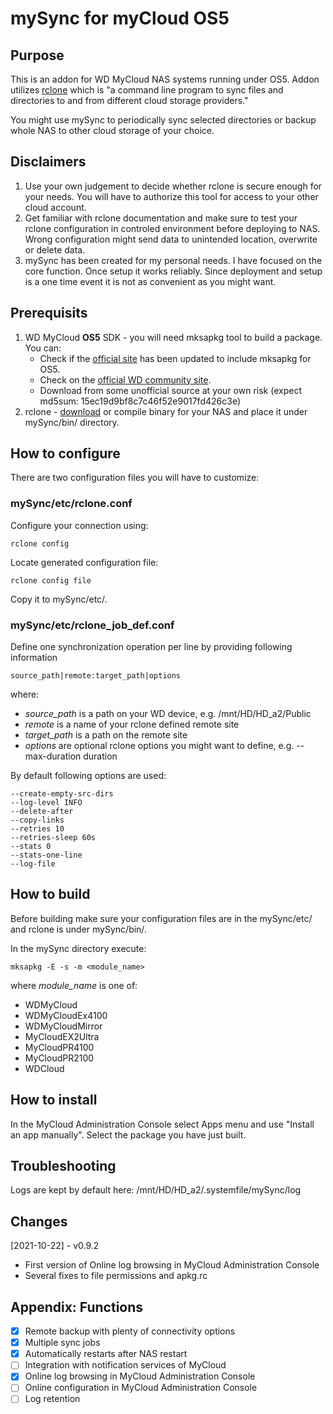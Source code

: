 # mySync for myCloud OS5
## Purpose
This is an addon for WD MyCloud NAS systems running under OS5. Addon utilizes [rclone](https://rclone.org/) which is "a command line program to sync files and directories to and from different cloud storage providers."

You might use mySync to periodically sync selected directories or backup whole NAS to other cloud storage of your choice.

## Disclaimers
1) Use your own judgement to decide whether rclone is secure enough for your needs. You will have to authorize this tool for access to your other cloud account.
2) Get familiar with rclone documentation and make sure to test your rclone configuration in controled environment before deploying to NAS. Wrong configuration might send data to unintended location, overwrite or delete data. 
3) mySync has been created for my personal needs. I have focused on the core function. Once setup it works reliably. Since deployment and setup is a one time event it is not as convenient as you might want.

## Prerequisits
1) WD MyCloud **OS5** SDK - you will need mksapkg tool to build a package. You can:
   - Check if the [official site](https://developer.westerndigital.com/develop/wd/sdk.html) has been updated to include mksapkg for OS5.
   - Check on the [official WD community site](https://community.wd.com/t/whare-are-the-os5-sdk-tools/266486/3).
   - Download from some unofficial source at your own risk (expect md5sum: 15ec19d9bf8c7c46f52e9017fd426c3e)
3) rclone - [download](https://github.com/rclone/rclone/releases) or compile binary for your NAS and place it under mySync/bin/ directory.

## How to configure
There are two configuration files you will have to customize:
### mySync/etc/rclone.conf
Configure your connection using:
```
rclone config
```

Locate generated configuration file:
```
rclone config file
```

Copy it to mySync/etc/.

### mySync/etc/rclone_job_def.conf
Define one synchronization operation per line by providing following information
```
source_path|remote:target_path|options
```
where:
* *source_path* is a path on your WD device, e.g. /mnt/HD/HD_a2/Public
* *remote* is a name of your rclone defined remote site
* *target_path* is a path on the remote site
* *options* are optional rclone options you might want to define, e.g. --max-duration duration

By default following options are used:
```
--create-empty-src-dirs
--log-level INFO
--delete-after
--copy-links
--retries 10
--retries-sleep 60s
--stats 0
--stats-one-line
--log-file
```

## How to build
Before building make sure your configuration files are in the mySync/etc/ and rclone is under mySync/bin/.

In the mySync directory execute:
```
mksapkg -E -s -m <module_name>
```

where *module_name* is one of:
* WDMyCloud
* WDMyCloudEx4100
* WDMyCloudMirror
* MyCloudEX2Ultra
* MyCloudPR4100
* MyCloudPR2100
* WDCloud

## How to install
In the MyCloud Administration Console select Apps menu and use "Install an app manually". Select the package you have just built.

## Troubleshooting
Logs are kept by default here: /mnt/HD/HD_a2/.systemfile/mySync/log

## Changes
\[2021-10-22\] - v0.9.2
- First version of Online log browsing in MyCloud Administration Console
- Several fixes to file permissions and apkg.rc

## Appendix: Functions
- [x] Remote backup with plenty of connectivity options
- [x] Multiple sync jobs
- [x] Automatically restarts after NAS restart
- [ ] Integration with notification services of MyCloud
- [x] Online log browsing in MyCloud Administration Console
- [ ] Online configuration in MyCloud Administration Console
- [ ] Log retention
